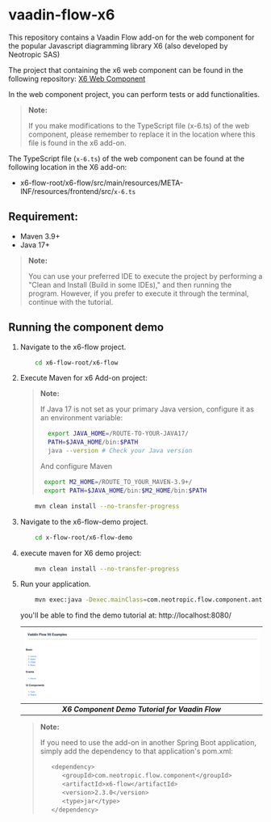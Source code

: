 # vaadin-flow-x6
This repository contains a Vaadin Flow add-on for the web component for the popular Javascript diagramming library X6 (also developed by Neotropic SAS)

The project that containing the x6 web component can be found in the following repository: [X6 Web Component](https://github.com/NeotropicSAS/webcomponent-x6)

In the web component project, you can perform tests or add functionalities.

> **Note:**
> 
> If you make modifications to the TypeScript file (x-6.ts) of the web component, please remember to replace it in the location where this file is found in the x6 add-on.
>

The TypeScript file (`x-6.ts`) of the web component can be found at the following location in the X6 add-on:

- x6-flow-root/x6-flow/src/main/resources/META-INF/resources/frontend/src/`x-6.ts`

## Requirement:
- Maven 3.9+
- Java 17+

> **Note:**
> 
>You can use your preferred IDE to execute the project by performing a "Clean and Install (Build in some IDEs)," and then running the program. However, if you prefer to execute it through the terminal, continue with the tutorial.
>

  
## Running the component demo

1. Navigate to the x6-flow project.
   
    ```bash
        cd x6-flow-root/x6-flow
    ```

2. Execute Maven for x6 Add-on project:
   
    > **Note:**
    >
    >If Java 17 is not set as your primary Java version, configure it as an environment variable:
    >
    > ```bash
    >   export JAVA_HOME=/ROUTE-TO-YOUR-JAVA17/
    >   PATH=$JAVA_HOME/bin:$PATH
    >   java --version # Check your Java version
    >```
    > And configure Maven
    >
    > ```bash
    >  export M2_HOME=/ROUTE_TO_YOUR_MAVEN-3.9+/
    >  export PATH=$JAVA_HOME/bin:$M2_HOME/bin:$PATH
    > ```

    ```bash
        mvn clean install --no-transfer-progress
    ```

3. Navigate to the x6-flow-demo project.
   
    ```bash
        cd x-flow-root/x6-flow-demo
    ```

4. execute maven for X6 demo project:
   
    ```bash
        mvn clean install --no-transfer-progress
    ```

5. Run your application.

    ```bash
        mvn exec:java -Dexec.mainClass=com.neotropic.flow.component.antvx6.demo.Application
    ```
   
    you'll be able to find the demo tutorial at: http://localhost:8080/

    |![Tutorial](tutorial.png) |
    |:--:|
    | ***X6 Component Demo Tutorial for Vaadin Flow*** |


    > **Note:**
    >
    > If you need to use the add-on in another Spring Boot application, simply add the dependency to that application's pom.xml:
    >
    > ```bash
    >    <dependency>
    >       <groupId>com.neotropic.flow.component</groupId>
    >       <artifactId>x6-flow</artifactId>
    >       <version>2.3.0</version>
    >       <type>jar</type>
    >    </dependency>
    >```
    >
